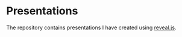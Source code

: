 # Presentations

The repository contains presentations I have created using [reveal.js](https://github.com/hakimel/reveal.js).
